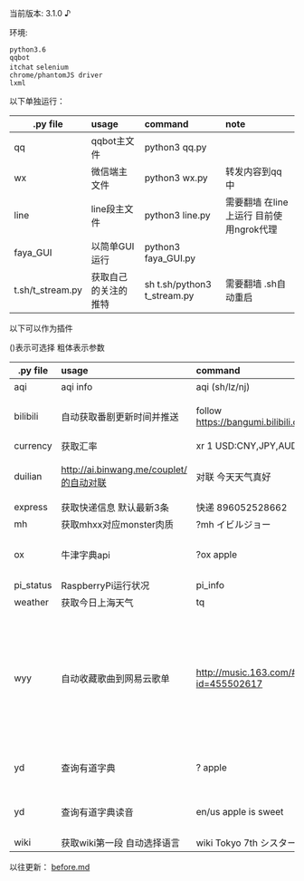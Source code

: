 当前版本: 3.1.0 ♪

环境:

`python3.6`  
`qqbot`  
`itchat` 
`selenium`    
`chrome/phantomJS driver`  
`lxml` 

以下单独运行：

| .py file  | usage   | command  |note | 
| ------------- |:-------------| :-----|:-----|
| qq      | qqbot主文件 | python3 qq.py  ||
| wx      | 微信端主文件 | python3 wx.py  | 转发内容到qq中 |
| line      | line段主文件 | python3 line.py  |需要翻墙 在line上运行 目前使用ngrok代理|
| faya_GUI      | 以简单GUI运行 | python3 faya_GUI.py  ||
| t.sh/t_stream.py      | 获取自己的关注的推特 | sh t.sh/python3 t_stream.py  |需要翻墙 .sh自动重启|




以下可以作为插件

()表示可选择
粗体表示参数

| .py file  | usage   | command  |note | 
| ------------- |:-------------| :-----|:-----|
| aqi    | aqi info      |  aqi (sh/lz/nj)|默认上海 |
| bilibili | 自动获取番剧更新时间并推送     |   follow https://bangumi.bilibili.com/anime/6432  | 面向 bangumi 栏目|
| currency    | 获取汇率      |  xr 1 USD:CNY,JPY,AUD| |
| duilian    | http://ai.binwang.me/couplet/的自动对联      |  对联 今天天气真好|由于网站还在开发并不稳定 |
| express      | 获取快递信息 默认最新3条| 快递 896052528662 |
| mh      | 获取mhxx对应monster肉质 | ?mh イビルジョー  ||
| ox      | 牛津字典api | ?ox apple |需要先注册获取使用key|
| pi_status      | RaspberryPi运行状况 | pi_info | |
| weather      | 获取今日上海天气 | tq | |
| wyy      | 自动收藏歌曲到网易云歌单 | http://music.163.com/#/m/song?id=455502617 |先正则匹配url，再使用selenium操作 速度较慢 需要提前获取登录用cookies |
| yd      | 查询有道字典 | ? apple | 需要先注册获取使用key|
| yd      | 查询有道字典读音 | en/us apple is sweet | 需要先注册获取使用key|
| wiki      | 获取wiki第一段 自动选择语言 | wiki Tokyo 7th シスター | |

以往更新：
[before.md](https://github.com/minatsuki-yui/faya/blob/master/before.md)